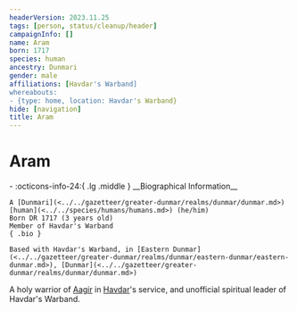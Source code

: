 ```yaml
---
headerVersion: 2023.11.25
tags: [person, status/cleanup/header]
campaignInfo: []
name: Aram
born: 1717
species: human
ancestry: Dunmari
gender: male
affiliations: [Havdar's Warband]
whereabouts:
- {type: home, location: Havdar's Warband}
hide: [navigation]
title: Aram
---
```

# Aram
<div class="grid cards ext-narrow-margin ext-one-column" markdown>
- :octicons-info-24:{ .lg .middle } __Biographical Information__

    A [Dunmari](<../../gazetteer/greater-dunmar/realms/dunmar/dunmar.md>) [human](<../../species/humans/humans.md>) (he/him)  
    Born DR 1717 (3 years old)  
    Member of Havdar's Warband  
    { .bio }

    Based with Havdar's Warband, in [Eastern Dunmar](<../../gazetteer/greater-dunmar/realms/dunmar/eastern-dunmar/eastern-dunmar.md>), [Dunmar](<../../gazetteer/greater-dunmar/realms/dunmar/dunmar.md>)
</div>




A holy warrior of [Aagir](<../../cosmology/gods/incorporeal-gods/dunmari-pantheon/aagir.md>) in [Havdar](<./havdar.md>)'s service, and unofficial spiritual leader of Havdar's Warband.
